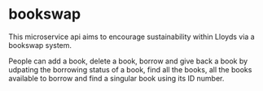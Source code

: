 # bookswap
This microservice api aims to encourage sustainability within Lloyds via a bookswap system.

People can add a book, delete a book, borrow and give back a book by udpating the borrowing status of a book, find all the books, all the books available to borrow and find a singular book using its ID number. 

